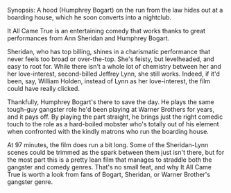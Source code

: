 Synopsis: A hood (Humphrey Bogart) on the run from the law hides out at a boarding house, which he soon converts into a nightclub.

It All Came True is an entertaining comedy that works thanks to great performances from Ann Sheridan and Humphrey Bogart.

Sheridan, who has top billing, shines in a charismatic performance that never feels too broad or over-the-top. She's feisty, but levelheaded, and easy to root for. While there isn't a whole lot of chemistry between her and her love-interest, second-billed Jeffrey Lynn, she still works. Indeed, if it'd been, say, William Holden, instead of Lynn as her love-interest, the film could have really clicked.

Thankfully, Humphrey Bogart's there to save the day. He plays the same tough-guy gangster role he'd been playing at Warner Brothers for years, and it pays off. By playing the part straight, he brings just the right comedic touch to the role as a hard-boiled mobster who's totally out of his element when confronted with the kindly matrons who run the boarding house. 

At 97 minutes, the film does run a bit long. Some of the Sheridan-Lynn scenes could be trimmed as the spark between them just isn't there, but for the most part this is a pretty lean film that manages to straddle both the gangster and comedy genres. That's no small feat, and why It All Came True is worth a look from fans of Bogart, Sheridan, or Warner Brother's gangster genre.

